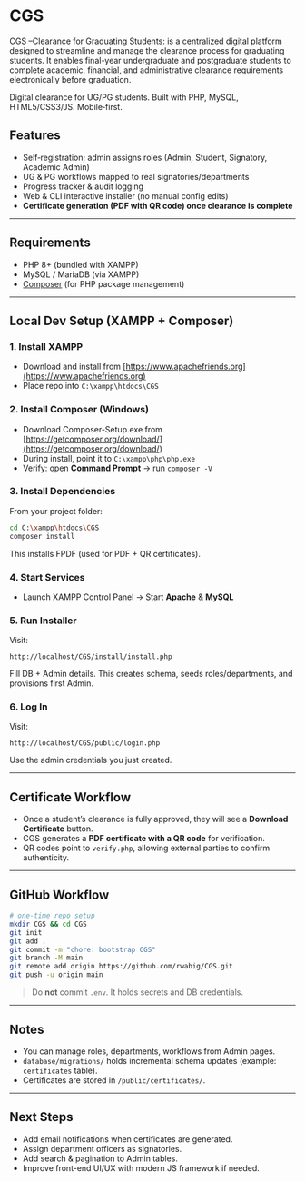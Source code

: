 # CGS
CGS –Clearance for Graduating Students: is a centralized digital platform designed to streamline and manage the clearance process for graduating students. It enables final-year undergraduate and postgraduate students to complete academic, financial, and administrative clearance requirements electronically before graduation.

Digital clearance for UG/PG students. Built with PHP, MySQL, HTML5/CSS3/JS. Mobile‑first.

## Features
- Self‑registration; admin assigns roles (Admin, Student, Signatory, Academic Admin)
- UG & PG workflows mapped to real signatories/departments
- Progress tracker & audit logging
- Web & CLI interactive installer (no manual config edits)
- **Certificate generation (PDF with QR code) once clearance is complete**

---

## Requirements
- PHP 8+ (bundled with XAMPP)
- MySQL / MariaDB (via XAMPP)
- [Composer](https://getcomposer.org/download/) (for PHP package management)

---

## Local Dev Setup (XAMPP + Composer)

### 1. Install XAMPP
- Download and install from [https://www.apachefriends.org](https://www.apachefriends.org)
- Place repo into `C:\xampp\htdocs\CGS`

### 2. Install Composer (Windows)
- Download Composer-Setup.exe from [https://getcomposer.org/download/](https://getcomposer.org/download/)
- During install, point it to `C:\xampp\php\php.exe`
- Verify: open **Command Prompt** → run `composer -V`

### 3. Install Dependencies
From your project folder:
```bash
cd C:\xampp\htdocs\CGS
composer install
```

This installs FPDF (used for PDF + QR certificates).

### 4. Start Services
- Launch XAMPP Control Panel → Start **Apache** & **MySQL**

### 5. Run Installer
Visit:
```
http://localhost/CGS/install/install.php
```
Fill DB + Admin details. This creates schema, seeds roles/departments, and provisions first Admin.

### 6. Log In
Visit:
```
http://localhost/CGS/public/login.php
```
Use the admin credentials you just created.

---

## Certificate Workflow
- Once a student’s clearance is fully approved, they will see a **Download Certificate** button.
- CGS generates a **PDF certificate with a QR code** for verification.
- QR codes point to `verify.php`, allowing external parties to confirm authenticity.

---

## GitHub Workflow
```bash
# one‑time repo setup
mkdir CGS && cd CGS
git init
git add .
git commit -m "chore: bootstrap CGS"
git branch -M main
git remote add origin https://github.com/rwabig/CGS.git
git push -u origin main
```

> Do **not** commit `.env`. It holds secrets and DB credentials.

---

## Notes
- You can manage roles, departments, workflows from Admin pages.
- `database/migrations/` holds incremental schema updates (example: `certificates` table).
- Certificates are stored in `/public/certificates/`.

---

## Next Steps
- Add email notifications when certificates are generated.
- Assign department officers as signatories.
- Add search & pagination to Admin tables.
- Improve front-end UI/UX with modern JS framework if needed.
